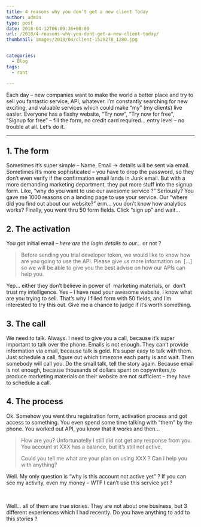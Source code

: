 ```yaml
---
title: 4 reasons why you don’t get a new client Today
author: admin
type: post
date: 2018-04-12T06:09:36+00:00
url: /2018/4-reasons-why-you-dont-get-a-new-client-today/
thumbnail: images/2018/04/client-1529278_1280.jpg


categories:
  - Blog
tags:
  - rant

---
```

Each day – new companies want to make the world a better place and try to sell you fantastic service, API, whatever. I’m constantly searching for new exciting, and valuable services which could make “my” (my clients) live easier. Everyone has a flashy website, “Try now”, “Try now for free”, “Signup for free” – fill the form, no credit card required… entry level – no trouble at all. Let’s do it.

* * *

## 1. The form

Sometimes it’s super simple – Name, Email -> details will be sent via email. Sometimes it’s more sophisticated – you have to drop the password, so they don’t even verify if the confirmation email lands in Junk email. But with a more demanding marketing department, they put more stuff into the signup form. Like, “why do you want to use our awesome service ?” Seriously? You gave me 1000 reasons on a landing page to use your service. Our “where did you find out about our website?” erm… you don’t know how analytics works? Finally, you went thru 50 form fields. Click “sign up” and wait…

## 2. The activation

You got initial email &#8211; _here are the login details to our&#8230;_ or not ?

> Before sending you trial developer token, we would like to know how are you going to use the API. Please give us more&nbsp;information on&nbsp; [&#8230;] so we will be able to give you the best advise on how our APIs can help you.

Yep&#8230; either they don&#8217;t believe in power of&nbsp; marketing materials, or&nbsp; don&#8217;t trust my intelligence. Yes &#8211; I have read your awesome website, I know what are you trying to sell. That&#8217;s why I filled form with 50 fields, and I&#8217;m interested to try this out. Give me a chance to judge if it&#8217;s worth something.

## 3. The call

We need to talk. Always. I need to give you a call, because it&#8217;s super important to talk over the phone. Emails is not enough. They can&#8217;t provide information via email, because talk is gold. It&#8217;s super easy to talk with them. Just schedule a call, figure out which timezone each party is and wait. Then somebody will call you. Do the small talk, tell the story again. Because email is not enough, because thousands of dollars spent on copywriters,to produce marketing materials on their website are not sufficient &#8211; they have to schedule a call.

## 4. The process

Ok. Somehow you went thru registration form, activation process and got access to something. You even spend some time talking with &#8220;them&#8221; by the phone. You worked out API, you know that it works and then&#8230;

> How are you? Unfortunatelly I still did not get any response from you. You account at XXX has a balance, but it&#8217;s still not active.
> 
> Could you tell me what are your plan on using XXX ? Can I help you with anything?

Well. My only question is &#8220;why is this account not active yet&#8221; ? If you can see my activity, even my money &#8211; WTF I can&#8217;t use this service yet ?

&nbsp;

Well&#8230; all of them are true stories. They are not about one business, but 3 different experiences which I had recently. Do you have anything to add to this stories ?

&nbsp;